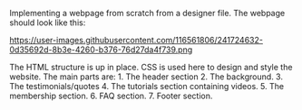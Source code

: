 Implementing a webpage from scratch from a designer file. The webpage should look like this: 

https://user-images.githubusercontent.com/116561806/241724632-0d35692d-8b3e-4260-b376-76d27da4f739.png

The HTML structure is up in place. CSS is used here to design and style the website. The main parts are: 1. The header section 2. The background. 3. The testimonials/quotes 4. The tutorials section containing videos. 5. The membership section. 6. FAQ section. 7. Footer section.
